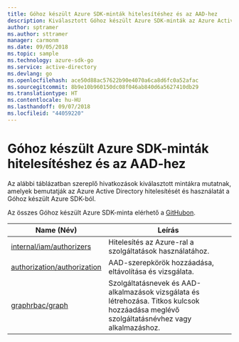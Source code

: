 ```yaml
---
title: Góhoz készült Azure SDK-minták hitelesítéshez és az AAD-hez
description: Kiválasztott Góhoz készült Azure SDK-minták az Azure Active Directory (AAD) és a hitelesítés használatához.
author: sptramer
ms.author: sttramer
manager: carmonm
ms.date: 09/05/2018
ms.topic: sample
ms.technology: azure-sdk-go
ms.service: active-directory
ms.devlang: go
ms.openlocfilehash: ace50d88ac57622b90e4070a6ca8d6fc0a52afac
ms.sourcegitcommit: 8b9e10b960150dc08f046ab840d6a5627410db29
ms.translationtype: HT
ms.contentlocale: hu-HU
ms.lasthandoff: 09/07/2018
ms.locfileid: "44059220"
---
```

# <a name="azure-sdk-for-go-samples-for-authentication-and-aad"></a>Góhoz készült Azure SDK-minták hitelesítéshez és az AAD-hez

Az alábbi táblázatban szereplő hivatkozások kiválasztott mintákra mutatnak, amelyek bemutatják az Azure Active Directory hitelesítését és használatát a Góhoz készült Azure SDK-ból.

Az összes Góhoz készült Azure SDK-minta elérhető a [GitHubon](https://github.com/Azure-Samples/azure-sdk-for-go-samples).

| Name (Név) | Leírás |
|------|-------------|
| [internal/iam/authorizers](https://github.com/Azure-Samples/azure-sdk-for-go-samples/blob/master/internal/iam/authorizers.go) | Hitelesítés az Azure-ral a szolgáltatások használatához. |
| [authorization/authorization](https://github.com/Azure-Samples/azure-sdk-for-go-samples/blob/master/authorization/authorization.go) | AAD-szerepkörök hozzáadása, eltávolítása és vizsgálata. |
| [graphrbac/graph](https://github.com/Azure-Samples/azure-sdk-for-go-samples/blob/master/graphrbac/graph.go) | Szolgáltatásnevek és AAD-alkalmazások vizsgálata és létrehozása. Titkos kulcsok hozzáadása meglévő szolgáltatásnévhez vagy alkalmazáshoz. |
